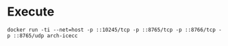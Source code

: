 # Execute
```
docker run -ti --net=host -p ::10245/tcp -p ::8765/tcp -p ::8766/tcp -p ::8765/udp arch-icecc
```
